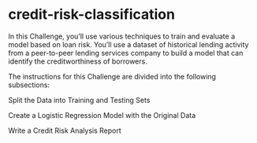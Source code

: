 # credit-risk-classification

In this Challenge, you’ll use various techniques to train and evaluate a model based on loan risk. You’ll use a dataset of historical lending activity from a peer-to-peer lending services company to build a model that can identify the creditworthiness of borrowers.



The instructions for this Challenge are divided into the following subsections:

  Split the Data into Training and Testing Sets

  Create a Logistic Regression Model with the Original Data

  Write a Credit Risk Analysis Report
